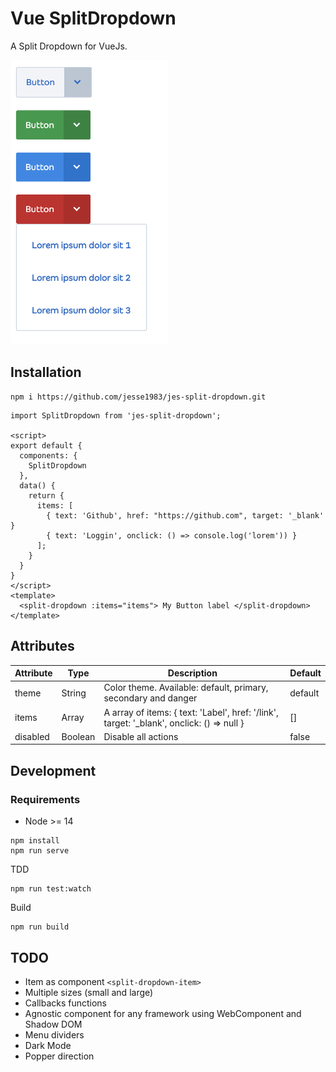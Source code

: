# Vue SplitDropdown

A Split Dropdown for VueJs.

<img src="snapshot.png" width="50%">

## Installation

```shell
npm i https://github.com/jesse1983/jes-split-dropdown.git
```

```vue
import SplitDropdown from 'jes-split-dropdown';

<script>
export default {
  components: {
    SplitDropdown
  },
  data() {
    return {
      items: [
        { text: 'Github', href: "https://github.com", target: '_blank' }
        { text: 'Loggin', onclick: () => console.log('lorem')) }
      ];
    }
  }
}
</script>
<template>
  <split-dropdown :items="items"> My Button label </split-dropdown>
</template>
```

## Attributes

| Attribute | Type    | Description                                                                                                                                                               | Default |
|-----------|---------|---------------------------------------------------------------------------------------------------------------------------------------------------------------------------|---------|
| theme     | String  | Color theme. Available: default, primary, secondary and danger                                                                                                            | default |
| items     | Array   | A array of items: {    text: 'Label',  href: '/link', target: '_blank', onclick: () => null  } | []      |
| disabled  | Boolean | Disable all actions                                                                                                                                                       | false   |


## Development

### Requirements

- Node >= 14

```
npm install
npm run serve
```

TDD
```
npm run test:watch
```

Build
```
npm run build
```

## TODO

- Item as component `<split-dropdown-item>`
- Multiple sizes (small and large)
- Callbacks functions
- Agnostic component for any framework using WebComponent and Shadow DOM
- Menu dividers
- Dark Mode
- Popper direction
